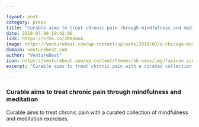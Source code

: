 ```yaml
---

layout: post
category: press
title: "Curable aims to treat chronic pain through mindfulness and meditation"
date: 2018-07-30 19:42:06
link: https://vrhk.co/2KepGnA
image: https://venturebeat.com/wp-content/uploads/2018/07/a-chicago-background-1.jpg?fit=4351%2C2882&strip=all
domain: venturebeat.com
author: "VentureBeat"
icon: https://venturebeat.com/wp-content/themes/vb-news/img/favicon.ico
excerpt: "Curable aims to treat chronic pain with a curated collection of mindfulness and meditation exercises."

---
```


### Curable aims to treat chronic pain through mindfulness and meditation

Curable aims to treat chronic pain with a curated collection of mindfulness and meditation exercises.